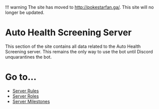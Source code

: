 !!! warning
    The site has moved to http://pokestarfan.ga/. This site will no longer be updated.

# Auto Health Screening Server

This section of the site contains all data related to the Auto Health Screening server. This remains the only way to use
the bot until Discord unquarantines the bot.

# Go to...

* [Server Rules](rules.md)
* [Server Roles](roles)
* [Server Milestones](milestones.md)
